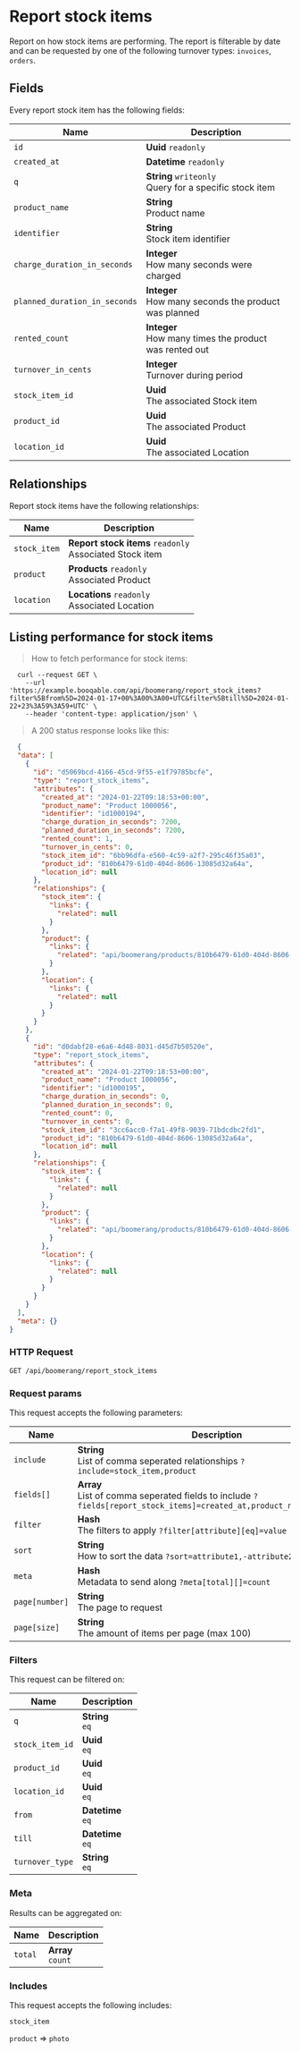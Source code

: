 # Report stock items

Report on how stock items are performing. The report is filterable by date and can be requested by one of the following turnover types: `invoices`, `orders`.

## Fields
Every report stock item has the following fields:

Name | Description
-- | --
`id` | **Uuid** `readonly`<br>
`created_at` | **Datetime** `readonly`<br>
`q` | **String** `writeonly`<br>Query for a specific stock item
`product_name` | **String** <br>Product name
`identifier` | **String** <br>Stock item identifier
`charge_duration_in_seconds` | **Integer** <br>How many seconds were charged
`planned_duration_in_seconds` | **Integer** <br>How many seconds the product was planned
`rented_count` | **Integer** <br>How many times the product was rented out
`turnover_in_cents` | **Integer** <br>Turnover during period
`stock_item_id` | **Uuid** <br>The associated Stock item
`product_id` | **Uuid** <br>The associated Product
`location_id` | **Uuid** <br>The associated Location


## Relationships
Report stock items have the following relationships:

Name | Description
-- | --
`stock_item` | **Report stock items** `readonly`<br>Associated Stock item
`product` | **Products** `readonly`<br>Associated Product
`location` | **Locations** `readonly`<br>Associated Location


## Listing performance for stock items



> How to fetch performance for stock items:

```shell
  curl --request GET \
    --url 'https://example.booqable.com/api/boomerang/report_stock_items?filter%5Bfrom%5D=2024-01-17+00%3A00%3A00+UTC&filter%5Btill%5D=2024-01-22+23%3A59%3A59+UTC' \
    --header 'content-type: application/json' \
```

> A 200 status response looks like this:

```json
  {
  "data": [
    {
      "id": "d5069bcd-4166-45cd-9f55-e1f79785bcfe",
      "type": "report_stock_items",
      "attributes": {
        "created_at": "2024-01-22T09:18:53+00:00",
        "product_name": "Product 1000056",
        "identifier": "id1000194",
        "charge_duration_in_seconds": 7200,
        "planned_duration_in_seconds": 7200,
        "rented_count": 1,
        "turnover_in_cents": 0,
        "stock_item_id": "6bb96dfa-e560-4c59-a2f7-295c46f35a03",
        "product_id": "810b6479-61d0-404d-8606-13085d32a64a",
        "location_id": null
      },
      "relationships": {
        "stock_item": {
          "links": {
            "related": null
          }
        },
        "product": {
          "links": {
            "related": "api/boomerang/products/810b6479-61d0-404d-8606-13085d32a64a"
          }
        },
        "location": {
          "links": {
            "related": null
          }
        }
      }
    },
    {
      "id": "d0dabf28-e6a6-4d48-8031-d45d7b50520e",
      "type": "report_stock_items",
      "attributes": {
        "created_at": "2024-01-22T09:18:53+00:00",
        "product_name": "Product 1000056",
        "identifier": "id1000195",
        "charge_duration_in_seconds": 0,
        "planned_duration_in_seconds": 0,
        "rented_count": 0,
        "turnover_in_cents": 0,
        "stock_item_id": "3cc6acc0-f7a1-49f8-9039-71bdcdbc2fd1",
        "product_id": "810b6479-61d0-404d-8606-13085d32a64a",
        "location_id": null
      },
      "relationships": {
        "stock_item": {
          "links": {
            "related": null
          }
        },
        "product": {
          "links": {
            "related": "api/boomerang/products/810b6479-61d0-404d-8606-13085d32a64a"
          }
        },
        "location": {
          "links": {
            "related": null
          }
        }
      }
    }
  ],
  "meta": {}
}
```

### HTTP Request

`GET /api/boomerang/report_stock_items`

### Request params

This request accepts the following parameters:

Name | Description
-- | --
`include` | **String** <br>List of comma seperated relationships `?include=stock_item,product`
`fields[]` | **Array** <br>List of comma seperated fields to include `?fields[report_stock_items]=created_at,product_name,identifier`
`filter` | **Hash** <br>The filters to apply `?filter[attribute][eq]=value`
`sort` | **String** <br>How to sort the data `?sort=attribute1,-attribute2`
`meta` | **Hash** <br>Metadata to send along `?meta[total][]=count`
`page[number]` | **String** <br>The page to request
`page[size]` | **String** <br>The amount of items per page (max 100)


### Filters

This request can be filtered on:

Name | Description
-- | --
`q` | **String** <br>`eq`
`stock_item_id` | **Uuid** <br>`eq`
`product_id` | **Uuid** <br>`eq`
`location_id` | **Uuid** <br>`eq`
`from` | **Datetime** <br>`eq`
`till` | **Datetime** <br>`eq`
`turnover_type` | **String** <br>`eq`


### Meta

Results can be aggregated on:

Name | Description
-- | --
`total` | **Array** <br>`count`


### Includes

This request accepts the following includes:

`stock_item`


`product` => 
`photo`







